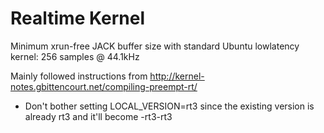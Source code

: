 # Realtime Kernel

Minimum xrun-free JACK buffer size with standard Ubuntu lowlatency kernel: 256 samples @ 44.1kHz

Mainly followed instructions from http://kernel-notes.gbittencourt.net/compiling-preempt-rt/
- Don't bother setting LOCAL_VERSION=rt3 since the existing version is already rt3 and it'll become -rt3-rt3
